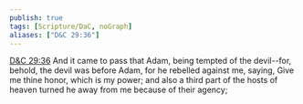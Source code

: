 ```yaml
---
publish: true
tags: [Scripture/DaC, noGraph]
aliases: ["D&C 29:36"]
---
```

[D&C 29:36](https://churchofjesuschrist.org/study/scriptures/dc-testament/dc/29?lang=eng&id=p36#p36) And it came to pass that Adam, being tempted of the devil--for, behold, the devil was before Adam, for he rebelled against me, saying, Give me thine honor, which is my power; and also a third part of the hosts of heaven turned he away from me because of their agency;
